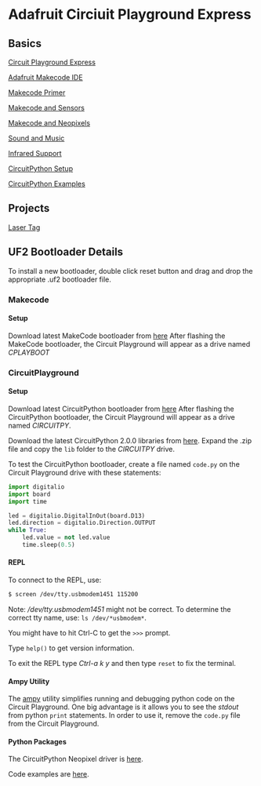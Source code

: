 # Adafruit Circiuit Playground Express

## Basics

[Circuit Playground Express](https://www.adafruit.com/product/3333)

[Adafruit Makecode IDE](https://makecode.adafruit.com)

[Makecode Primer](https://learn.adafruit.com/makecode?view=all&embeds=allow)

[Makecode and Sensors](https://learn.adafruit.com/sensors-in-makecode?view=all&embeds=allow)

[Makecode and Neopixels](https://learn.adafruit.com/neopixels-with-makecode?view=all&embeds=allow)

[Sound and Music]()

[Infrared Support](https://learn.adafruit.com/infrared-transmit-and-receive-on-circuit-playground-express-in-c-plus-plus-2/infrared-testpattern?view=all#overview)

[CircuitPython Setup](https://learn.adafruit.com/adafruit-feather-m0-express-designed-for-circuit-python-circuitpython/circuitpython-setup)

[CircuitPython Examples](https://github.com/athenian-robotics/circuitpython-examples)

## Projects

[Laser Tag](https://learn.adafruit.com/circuit-playground-express-laser-tag?view=all&embeds=allow)

## UF2 Bootloader Details

To install a new bootloader, double click reset button and drag and drop the appropriate .uf2 bootloader file.

### Makecode 

#### Setup

Download latest MakeCode bootloader from [here](https://cdn-learn.adafruit.com/assets/assets/000/045/717/original/update-bootloader.uf2?1503523524)
After flashing the MakeCode bootloader, the Circuit Playground will appear as a drive named *CPLAYBOOT*


### CircuitPlayground

#### Setup
Download latest CircuitPython bootloader from [here](https://github.com/adafruit/circuitpython/releases)
After flashing the CircuitPython bootloader, the Circuit Playground will appear as a drive named *CIRCUITPY*.

Download the latest CircuitPython 2.0.0 libraries from [here](https://github.com/adafruit/Adafruit_CircuitPython_Bundle/releases/tag/20170915).
Expand the .zip file and copy the ``lib`` folder to the *CIRCUITPY* drive.

To test the CircuitPython bootloader, create a file named `code.py` on 
the Circuit Playground drive with these statements:

```python
import digitalio
import board
import time

led = digitalio.DigitalInOut(board.D13)
led.direction = digitalio.Direction.OUTPUT
while True:
    led.value = not led.value
    time.sleep(0.5)
```

#### REPL

To connect to the REPL, use: 
```bash
$ screen /dev/tty.usbmodem1451 115200
```

Note: */dev/tty.usbmodem1451*  might not be correct. To determine the correct
tty name, use: `ls /dev/*usbmodem*`.

You might have to hit Ctrl-C to get the ```>>>``` prompt.

Type ``help()`` to get version information.

To exit the REPL type *Ctrl-a k y* and then type `reset` to fix the terminal.

#### Ampy Utility

The [ampy](https://learn.adafruit.com/micropython-basics-load-files-and-run-code/overview) utility
simplifies running and debugging python code on the Circuit Playground. One big advantage is it
allows you to see the *stdout* from python `print` statements. In order to use it, remove
the `code.py` file from the Circuit Playground.


#### Python Packages

The CircuitPython Neopixel driver is [here](https://github.com/adafruit/Adafruit_CircuitPython_NeoPixel).

Code examples are [here](https://github.com/athenian-robotics/circuitpython-examples).